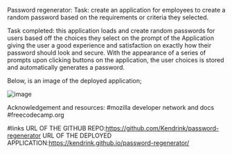 Password regenerator:
Task: create an application for employees to create a random password based on the requirements or criteria they selected. 

Task completed: this application loads and create random passwords for users based off the choices they select on the prompt of the Application giving the user a good experience and satisfaction on exactly how their password should look and secure. With the appearance of a series of prompts upon clicking buttons on the application, the user choices is stored and automatically generates a password. 


Below, is an image of the deployed application;

![image](https://github.com/Kendrink/password-regenerator/assets/103896572/e1b53ddb-ddcd-4b07-8163-0b29c028bd98)











Acknowledgement and resources:
#mozilla developer network and docs 
#freecodecamp.org 


#links 
URL OF THE GITHUB REPO:https://github.com/Kendrink/password-regenerator
URL OF THE DEPLOYED APPLICATION:https://kendrink.github.io/password-regenerator/
